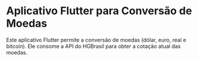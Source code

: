 # Aplicativo Flutter para Conversão de Moedas

Este aplicativo Flutter permite a conversão de moedas (dólar, euro, real e bitcoin). Ele consome a API do HGBrasil para obter a cotação atual das moedas.